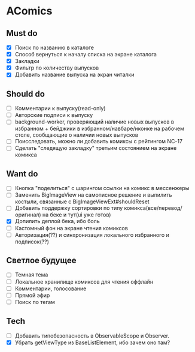 # AComics

## Must do

* [x] Поиск по названию в каталоге
* [x] Способ вернуться к началу списка на экране каталога
* [x] Закладки
* [x] Фильтр по количеству выпусков
* [x] Добавить название выпуска на экран читалки

## Should do

* [ ] Комментарии к выпуску(read-only)
* [ ] Авторские подписи к выпуску
* [ ] background-worker, проверяющий наличие новых выпусков в избранном + бейджики в избранном/навбаре/иконке на рабочем столе, сообщающие о наличии новых выпусков
* [ ] Поисследовать, можно ли добавить комиксы с рейтингом NC-17
* [ ] Сделать "следящую закладку" третьим состоянием на экране комикса

## Want do

* [ ] Кнопка "поделиться" с шарингом ссылки на комикс в мессенжеры
* [ ] Заменить BigImageView на самописное решение и выпилить костыли, связанные с BigImageViewExt#shouldReset
* [ ] Добавить поддержку сортировки по типу комикса(все/перевод/оригинал) на беке и тут(ui уже готов)
* [x] Допилить деплой бека, ибо боль
* [ ] Кастомный фон на экране чтения комиксов
* [ ] Авторизация(??) и синхронизация локального избранного и подписок(??)

## Светлое будущее

* [ ] Темная тема
* [ ] Локальное хранилище комиксов для чтения оффлайн
* [ ] Комментарии, голосование
* [ ] Прямой эфир
* [ ] Поиск по тегам

## Tech

* [ ] Добавить типобезопасность в ObservableScope и Observer.
* [x] Убрать getViewType из BaseListElement, ибо зачем оно там?